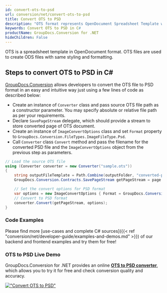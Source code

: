 ```yaml
---
id: convert-ots-to-psd
url: conversion/net/convert-ots-to-psd
title: Convert OTS to PSD
description: "OTS format represents OpenDocument Spreadsheet Template with .ots extension. Learn how to convert OTS to PSD file programmatically in C# language using GroupDocs.Conversion for .NET library."
keywords: Convert OTS to PSD in C#
productName: GroupDocs.Conversion for .NET
hideChildren: False
---
```


OTS is a spreadsheet template in OpenDocument format. OTS files are used to create ODS files with same styling and formatting.

## Steps to convert OTS to PSD in C#

[GroupDocs.Conversion](https://products.groupdocs.com/conversion/net) allows developers to convert the OTS file to PSD format in an easy and intuitive way just using a few lines of code as described below:

* Create an instance of `Converter` class and pass source OTS file path as a constructor parameter. You may specify absolute or relative file path as per your requirements. 
* Declare `SavePageStream` delegate, which should provide a stream to store converted page of OTS document.
* Create an instance of `ImageConvertOptions` class and set `Format` property to `GroupDocs.Conversion.FileTypes.ImageFileType.Psd`.
* Call `Converter` class `Convert` method and pass the filename for the converted PSD file and the `ImageConvertOptions` object from the previous step as parameters.

```csharp
// Load the source OTS file
using (Converter converter = new Converter("sample.ots"))
{
    string outputFileTemplate = Path.Combine(outputFolder, "converted-page-{0}.psd");
    GroupDocs.Conversion.Contracts.SavePageStream getPageStream = page => new FileStream(string.Format(outputFileTemplate, page), FileMode.Create);

    // Set the convert options for PSD format
    var options = new ImageConvertOptions { Format = GroupDocs.Conversion.FileTypes.ImageFileType.Psd };   
    // Convert to PSD format
    converter.Convert(getPageStream, options);
}
```

### Code Examples

Please find more [use-cases and complete C# sources]({{< ref "conversion/net/developer-guide/examples-and-demos.md" >}}) of our backend and frontend examples and try them for free!

### OTS to PSD Live Demo

GroupDocs.Conversion for .NET provides an online [**OTS to PSD converter**](https://products.groupdocs.app/conversion/ots-to-psd), which allows you to try it for free and check conversion quality and accuracy.

[!["Convert OTS to PSD"](conversion/net/images/convert-to-psd/convert-ots-to-psd.png)](https://products.groupdocs.app/conversion/ots-to-psd)